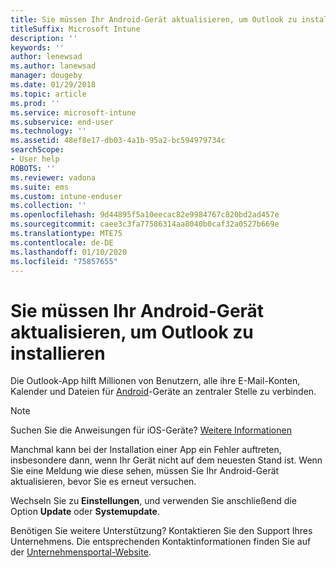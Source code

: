 ```yaml
---
title: Sie müssen Ihr Android-Gerät aktualisieren, um Outlook zu installieren | Microsoft-Dokumentation
titleSuffix: Microsoft Intune
description: ''
keywords: ''
author: lenewsad
ms.author: lanewsad
manager: dougeby
ms.date: 01/29/2018
ms.topic: article
ms.prod: ''
ms.service: microsoft-intune
ms.subservice: end-user
ms.technology: ''
ms.assetid: 48ef8e17-db03-4a1b-95a2-bc594979734c
searchScope:
- User help
ROBOTS: ''
ms.reviewer: vadona
ms.suite: ems
ms.custom: intune-enduser
ms.collection: ''
ms.openlocfilehash: 9d44895f5a10eecac82e9984767c820bd2ad457e
ms.sourcegitcommit: caee3c3fa77586314aa8040b0caf32a0527b669e
ms.translationtype: MTE75
ms.contentlocale: de-DE
ms.lasthandoff: 01/10/2020
ms.locfileid: "75857655"
---
```

# <a name="you-need-to-update-your-android-device-to-install-the-outlook-app"></a>Sie müssen Ihr Android-Gerät aktualisieren, um Outlook zu installieren

Die Outlook-App hilft Millionen von Benutzern, alle ihre E-Mail-Konten, Kalender und Dateien für [Android](https://play.google.com/store/apps/details?id=com.microsoft.office.outlook)-Geräte an zentraler Stelle zu verbinden.

>[!NOTE]
> Suchen Sie die Anweisungen für iOS-Geräte? [Weitere Informationen](update-device-outlook-ios.md)

Manchmal kann bei der Installation einer App ein Fehler auftreten, insbesondere dann, wenn Ihr Gerät nicht auf dem neuesten Stand ist. Wenn Sie eine Meldung wie diese sehen, müssen Sie Ihr Android-Gerät aktualisieren, bevor Sie es erneut versuchen.

Wechseln Sie zu **Einstellungen**, und verwenden Sie anschließend die Option **Update** oder **Systemupdate**.

Benötigen Sie weitere Unterstützung? Kontaktieren Sie den Support Ihres Unternehmens. Die entsprechenden Kontaktinformationen finden Sie auf der [Unternehmensportal-Website](https://go.microsoft.com/fwlink/?linkid=2010980).
